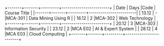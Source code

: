 +-------+-------+---------+------------------------+
| Date  | Days  |Code     | Course Title           |
|-------+-------+---------+------------------------|
| 13.12 |   -   |MCA-301  | Data Mining Using R    |
| 16.12 |   2   |MCA-302  | Web Technology         |
+-------+-------+---------+------------------------+
| 20.12 |   3   |MCA-303  | Information Security   |
| 23.12 |   2   |MCA E02  | AI & Expert System     |
| 28.12 |   4   |MCA E03  | Cloud Computing        |
+-------+-------+---------+------------------------+

